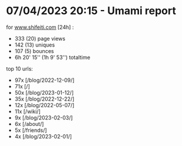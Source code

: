 # 07/04/2023 20:15 - Umami report
for www.shifeiti.com [24h] :

 - 333 (20) page views
 - 142 (13) uniques
 - 107 (5) bounces
 - 6h 20' 15'' (1h 9' 53'') totaltime


top 10 urls:
 - 97x [/blog/2022-12-09/]
 - 71x [/]
 - 50x [/blog/2023-01-12/]
 - 35x [/blog/2022-12-22/]
 - 12x [/blog/2022-05-07/]
 - 11x [/wiki/]
 - 9x [/blog/2023-02-03/]
 - 6x [/about/]
 - 5x [/friends/]
 - 4x [/blog/2023-02-01/]


